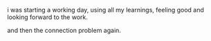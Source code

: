 i was starting a working day, using all my learnings, feeling good and
looking forward to the work.

and then the connection problem again.

